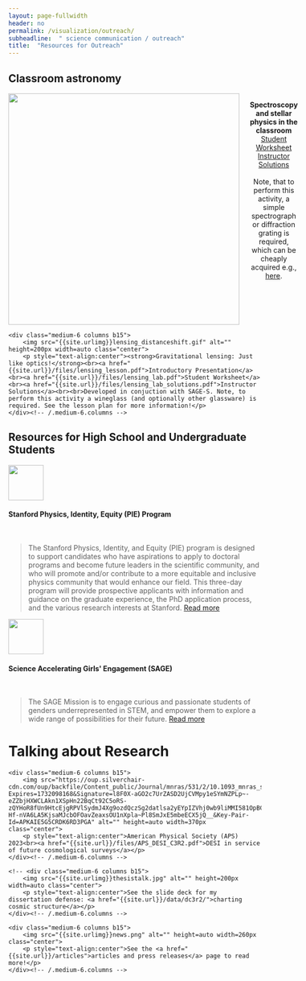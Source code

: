 ```yaml
---
layout: page-fullwidth
header: no
permalink: /visualization/outreach/
subheadline:  " science communication / outreach"
title:  "Resources for Outreach"
---
```

<h2>Classroom astronomy</h2>
<div class="row t60">
    <div class="medium-6 columns b15">
        <img src="https://cdn-gddfb.nitrocdn.com/XMOCPBDkJQcfbMeyrNhpgTZaRuIaedyd/assets/images/optimized/rev-386ba70/www.atascientific.com.au/wp-content/uploads/2020/01/Spectrometry-and-Spectroscopy.jpg" alt="" height=auto width=460px class="center">
        <p style="text-align:center"><strong>Spectroscopy and stellar physics in the classroom</strong><br><a href="{{site.url}}/files/Spectroscopy_and_Stellar_Physics.pdf">Student Worksheet</a><br><a href="{{site.url}}/files/Spectroscopy_and_Stellar_Physics_solutions.pdf">Instructor Solutions</a><br><br>Note, that to perform this activity, a simple spectrograph or diffraction grating is required, which can be cheaply acquired e.g., <a href="https://www.arborsci.com/products/quantitative-spectroscope?currency=USD&variant=18111874400329&utm_source=google&utm_medium=cpc&utm_campaign=Google%20Shopping&stkn=76ed39d3225f&gad_source=1&gclid=Cj0KCQiAire5BhCNARIsAM53K1iyqFHYY16xAX1mYkjojA6Y1Fk2gn7omLaHruQYyGIUwNWkU5iZPX4aAle1EALw_wcB">here</a>.</p>
    </div><!-- /.medium-6.columns -->

    <div class="medium-6 columns b15">
        <img src="{{site.urlimg}}lensing_distanceshift.gif" alt="" height=200px width=auto class="center">
        <p style="text-align:center"><strong>Gravitational lensing: Just like optics!</strong><br><a href="{{site.url}}/files/lensing_lesson.pdf">Introductory Presentation</a><br><a href="{{site.url}}/files/lensing_lab.pdf">Student Worksheet</a><br><a href="{{site.url}}/files/lensing_lab_solutions.pdf">Instructor Solutions</a><br><br>Developed in conjuction with SAGE-S. Note, to perform this activity a wineglass (and optionally other glassware) is required. See the lesson plan for more information!</p>
    </div><!-- /.medium-6.columns -->

</div><!-- /.row -->
<h2>Resources for High School and Undergraduate Students</h2>
<p><img src="https://physics.stanford.edu/sites/physics/files/styles/responsive_large/public/media/image/physics_footer-01_0.png" alt="" style="display:inline-block; padding-right:10px; width:auto; height:70px;"><h4>Stanford Physics, Identity, Equity (PIE) Program</h4><br><blockquote>The Stanford Physics, Identity, and Equity (PIE) program is designed to support candidates who have aspirations to apply to doctoral programs and become future leaders in the scientific community, and who will promote and/or contribute to a more equitable and inclusive physics community that would enhance our field. This three-day program will provide prospective applicants with information and guidance on the graduate experience, the PhD application process, and the various research interests at Stanford. <a href="https://physics.stanford.edu/inclusion/stanford-pie">Read more</a></blockquote></p>

<p><img src="https://nationallabs.org/wp-content/uploads/2017/03/slac-logo-1-1200x1000.png" alt="" style="display:inline-block; padding-right:10px; width:auto; height:70px;"><h4>Science Accelerating Girls' Engagement (SAGE)</h4><br><blockquote>The SAGE Mission is to engage curious and passionate students of genders underrepresented in STEM, and empower them to explore a wide range of possibilities for their future. <a href="https://sage.slac.stanford.edu/">Read more</a></blockquote></p>

<h1>Talking about Research</h1>
<div class="row t60">

    <div class="medium-6 columns b15">
        <img src="https://oup.silverchair-cdn.com/oup/backfile/Content_public/Journal/mnras/531/2/10.1093_mnras_stae1316/1/m_stae1316fig11.jpeg?Expires=1732098168&Signature=l8F0X-aGO2c7UrZASD2UjCVMpy1eSYmNZPLp~-eZZbjHXWCLAkn1XSpHn22BqCt92C5oRS-zQYHoR8fUn9HtcEjgRPVlSydmJ4Xg9ozdQczSg2datlsa2yEYpIZVhj0wb9liMMI581OpBCDFhmTYpgAuIWp4qXKxEW~csIChPqIyytPwkC8TmidvWtydGYsxZHvw3AjlbfU1oEpJNv3os3clSPR9sJajCGzybhMW7Y9d87EwbwQrOM10~9I1hQfsSOQZYDeUES5h15Xt~Ctc5uKDGp07ch-Hf-nVA6LA5KjsaMJcbOFOavZeaxsOU1nXpla~Pl8SmJxE5mbeECX5jQ__&Key-Pair-Id=APKAIE5G5CRDK6RD3PGA" alt="" height=auto width=370px class="center">
        <p style="text-align:center">American Physical Society (APS) 2023<br><a href="{{site.url}}/files/APS_DESI_C3R2.pdf">DESI in service of future cosmological surveys</a></p>
    </div><!-- /.medium-6.columns -->

    <!-- <div class="medium-6 columns b15">
        <img src="{{site.urlimg}}thesistalk.jpg" alt="" height=200px width=auto class="center">
        <p style="text-align:center">See the slide deck for my dissertation defense: <a href="{{site.url}}/data/dc3r2/">charting cosmic structure</a></p>
    </div><!-- /.medium-6.columns --> 

    <div class="medium-6 columns b15">
        <img src="{{site.urlimg}}news.png" alt="" height=auto width=260px class="center">
        <p style="text-align:center">See the <a href="{{site.url}}/articles">articles and press releases</a> page to read more!</p>
    </div><!-- /.medium-6.columns -->
</div><!-- /.row -->

